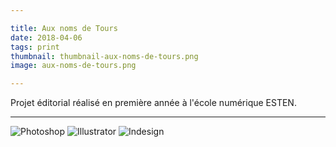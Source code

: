 ```yaml
---

title: Aux noms de Tours
date: 2018-04-06
tags: print
thumbnail: thumbnail-aux-noms-de-tours.png
image: aux-noms-de-tours.png

---
```


Projet éditorial réalisé en première année à l'école numérique ESTEN.

---

![Photoshop](/images/icons/photoshop.svg)
![Illustrator](/images/icons/illustrator.svg)
![Indesign](/images/icons/indesign.svg)
